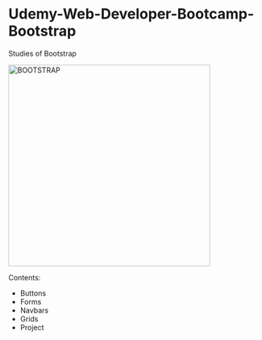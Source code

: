 # Udemy-Web-Developer-Bootcamp-Bootstrap
Studies of Bootstrap

<img src="https://lh3.googleusercontent.com/uBciiFKKopzouCf8a9hplWL5I7RaWldV4-SDHzzHT7Bbpy6ZwY0AtDyjuxFKs21o6fATkEVzUUxTDHIgZQblnmy_6odJlDnz0YTcHrpmD4vQ6h8PD7ZipzXi9D0y8ztmxCwORwrDLV1lRwyiQoW2bAEM1SLaNleLdtMHAxNPD0jJJopumTrk1rPve8n3MhXz0-fu_KHlOAOENWu3ywZBwgXE9A6N7Pg57KU6FzDrVEWDN8uELapJrLPv-EmA1myLjjIWUy51jH98oMCQ5h-BCR2Q6Iqt5bMlFU1aMLyKuITqNdpU8zAg4lFnJA9KR0Z8KtMm73fgapcezsMlmCayGktojNaqTy0QhVo5g7QNIxnAYKK369vV8Fb-KkDpJ42arVK8dPthDsN2sgaeF35ve6EXUPj4ei4x8gjLcf6bL-SoRFkkUJdcZv9ouAiC1TiJJv2jiBwsaDfxGbcL-uatMEmLeV4Q-3aeJVf_QX5VduGUUDTh4m50r5dYTUkp7DLSTc0hPuXF_sPznkwwmZyFEmAmJZ0vzVv_JtnCViOpYeG_edQs8NU__P9uUpOwUjrnzp7xtwM_QMn3gQYtdV0fpc8Pgp0Smqjq4Eggcg7UPKJRU_uxC5BkcS_Gmy4T9G5LYjAgc_2z5SE1zmEtkuNAm053KAoyqm2rDFq7fmW7GNdsyB95J8o94rzL=w1682-h944-no" height="400" alt="BOOTSTRAP">

Contents:

- Buttons
- Forms
- Navbars
- Grids
- Project
